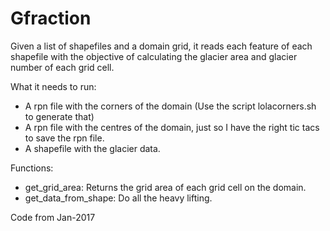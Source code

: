# Gfraction
Given a list of shapefiles and a domain grid, it reads each feature of each shapefile with the objective of calculating the glacier area and glacier number of each grid cell.

What it needs to run:
  - A rpn file with the corners of the domain (Use the script lolacorners.sh to generate that)
  - A rpn file with the centres of the domain, just so I have the right tic tacs to save the rpn file.
  - A shapefile with the glacier data.

Functions:
 - get_grid_area: Returns the grid area of each grid cell on the domain.
 - get_data_from_shape: Do all the heavy lifting.

Code from Jan-2017
